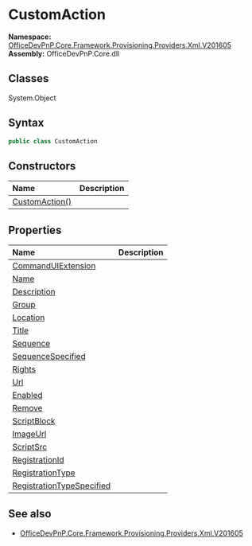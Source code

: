 # CustomAction
  

**Namespace:** [OfficeDevPnP.Core.Framework.Provisioning.Providers.Xml.V201605](OfficeDevPnP.Core.Framework.Provisioning.Providers.Xml.V201605.md)  
**Assembly:** OfficeDevPnP.Core.dll  
## Classes
System.Object  
## Syntax
```C#
public class CustomAction
```
## Constructors
|**Name**|**Description**|
|:-----|:-----|
| [CustomAction()](CustomActionconstructor1details.md) | 
## Properties
|**Name**|**Description**|
|:-----|:-----|
| [CommandUIExtension](CustomAction.CommandUIExtension.md) | 
| [Name](CustomAction.Name.md) | 
| [Description](CustomAction.Description.md) | 
| [Group](CustomAction.Group.md) | 
| [Location](CustomAction.Location.md) | 
| [Title](CustomAction.Title.md) | 
| [Sequence](CustomAction.Sequence.md) | 
| [SequenceSpecified](CustomAction.SequenceSpecified.md) | 
| [Rights](CustomAction.Rights.md) | 
| [Url](CustomAction.Url.md) | 
| [Enabled](CustomAction.Enabled.md) | 
| [Remove](CustomAction.Remove.md) | 
| [ScriptBlock](CustomAction.ScriptBlock.md) | 
| [ImageUrl](CustomAction.ImageUrl.md) | 
| [ScriptSrc](CustomAction.ScriptSrc.md) | 
| [RegistrationId](CustomAction.RegistrationId.md) | 
| [RegistrationType](CustomAction.RegistrationType.md) | 
| [RegistrationTypeSpecified](CustomAction.RegistrationTypeSpecified.md) | 
## See also
- [OfficeDevPnP.Core.Framework.Provisioning.Providers.Xml.V201605](OfficeDevPnP.Core.Framework.Provisioning.Providers.Xml.V201605.md)
